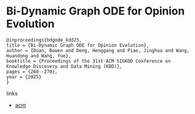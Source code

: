 # Bi-Dynamic Graph ODE for Opinion Evolution

```
@inproceedings{bdgode_kdd25,
title = {Bi-Dynamic Graph ODE for Opinion Evolution},
author = {Duan, Bowen and Deng, Henggang and Piao, Jinghua and Wang, Huandong and Wang, Yue},
booktitle = {Proceedings of the 31st ACM SIGKDD Conference on Knowledge Discovery and Data Mining (KDD)},
pages = {260--270},
year = {2025}
}
```

links
- [acm](https://dl.acm.org/doi/10.1145/3690624.3709297)
